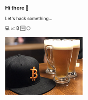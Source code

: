 ### Hi there 👋

Let's hack something...

:computer: :chart_with_upwards_trend: ₿ :free: :white_circle: 

![bitcoin beer](https://github.com/Marfusios/marfusios/raw/master/btc_beer2.png)

<!--
**Marfusios/marfusios** is a ✨ _special_ ✨ repository because its `README.md` (this file) appears on your GitHub profile.

Here are some ideas to get you started:

- 🔭 I’m currently working on ...
- 🌱 I’m currently learning ...
- 👯 I’m looking to collaborate on ...
- 🤔 I’m looking for help with ...
- 💬 Ask me about ...
- 📫 How to reach me: ...
- 😄 Pronouns: ...
- ⚡ Fun fact: ...
-->
